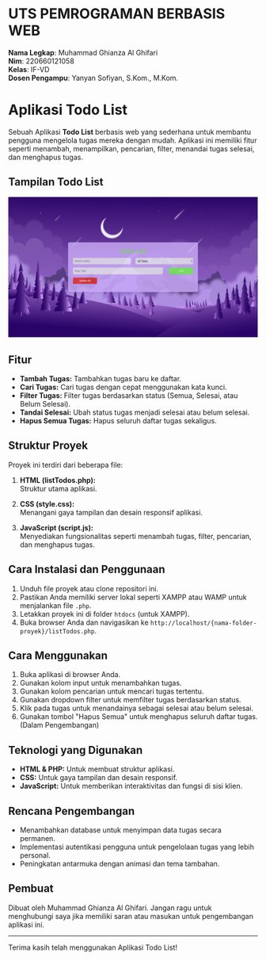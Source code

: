# UTS PEMROGRAMAN BERBASIS WEB

**Nama Legkap**: Muhammad Ghianza Al Ghifari <br>
**Nim**: 220660121058 <br>
**Kelas**: IF-VD <br>
**Dosen Pengampu**: Yanyan Sofiyan, S.Kom., M.Kom.

# Aplikasi Todo List

Sebuah Aplikasi **Todo List** berbasis web yang sederhana untuk membantu pengguna mengelola tugas mereka dengan mudah. Aplikasi ini memiliki fitur seperti menambah, menampilkan, pencarian, filter, menandai tugas selesai, dan menghapus tugas.


## Tampilan Todo List

![Screenshot](TodoList_db/image/Screenshot.png)


## Fitur

- **Tambah Tugas:** Tambahkan tugas baru ke daftar.
- **Cari Tugas:** Cari tugas dengan cepat menggunakan kata kunci.
- **Filter Tugas:** Filter tugas berdasarkan status (Semua, Selesai, atau Belum Selesai).
- **Tandai Selesai:** Ubah status tugas menjadi selesai atau belum selesai.
- **Hapus Semua Tugas:** Hapus seluruh daftar tugas sekaligus.

## Struktur Proyek

Proyek ini terdiri dari beberapa file:

1. **HTML (listTodos.php):**  
   Struktur utama aplikasi.

2. **CSS (style.css):**  
   Menangani gaya tampilan dan desain responsif aplikasi.

3. **JavaScript (script.js):**  
   Menyediakan fungsionalitas seperti menambah tugas, filter, pencarian, dan menghapus tugas.

## Cara Instalasi dan Penggunaan

1. Unduh file proyek atau clone repositori ini.
2. Pastikan Anda memiliki server lokal seperti XAMPP atau WAMP untuk menjalankan file `.php`.
3. Letakkan proyek ini di folder `htdocs` (untuk XAMPP).
4. Buka browser Anda dan navigasikan ke `http://localhost/{nama-folder-proyek}/listTodos.php`.

## Cara Menggunakan

1. Buka aplikasi di browser Anda.
2. Gunakan kolom input untuk menambahkan tugas.
3. Gunakan kolom pencarian untuk mencari tugas tertentu.
4. Gunakan dropdown filter untuk memfilter tugas berdasarkan status.
5. Klik pada tugas untuk menandainya sebagai selesai atau belum selesai.
6. Gunakan tombol "Hapus Semua" untuk menghapus seluruh daftar tugas. (Dalam Pengembangan)

## Teknologi yang Digunakan

- **HTML & PHP:** Untuk membuat struktur aplikasi.
- **CSS:** Untuk gaya tampilan dan desain responsif.
- **JavaScript:** Untuk memberikan interaktivitas dan fungsi di sisi klien.

## Rencana Pengembangan

- Menambahkan database untuk menyimpan data tugas secara permanen.
- Implementasi autentikasi pengguna untuk pengelolaan tugas yang lebih personal.
- Peningkatan antarmuka dengan animasi dan tema tambahan.

## Pembuat

Dibuat oleh Muhammad Ghianza Al Ghifari. Jangan ragu untuk menghubungi saya jika memiliki saran atau masukan untuk pengembangan aplikasi ini.

---

Terima kasih telah menggunakan Aplikasi Todo List!

